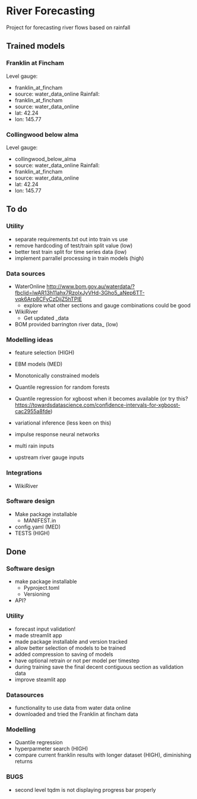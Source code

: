 # River Forecasting
Project for forecasting river flows based on rainfall

## Trained models

### Franklin at Fincham
Level gauge:
- franklin_at_fincham
- source: water_data_online
Rainfall:
- franklin_at_fincham
- source: water_data_online
- lat: 42.24 
- lon: 145.77

### Collingwood below alma
Level gauge:
- collingwood_below_alma
- source: water_data_online
Rainfall:
- franklin_at_fincham
- source: water_data_online
- lat: 42.24 
- lon: 145.77


## To do

### Utility

- separate requirements.txt out into train vs use
- remove hardcoding of test/train split value (low)
- better test train split for time series data (low)
- implement parrallel processing in train models (high)


### Data sources

- WaterOnline http://www.bom.gov.au/waterdata/?fbclid=IwAR13h11ahx7RzoIxJyVHd-3Gho5_aNep6TT-vqk6Arp8CFyCzDijZ5hTPIE
  - explore what other sections and gauge combinations could be good
- WikiRiver
  - Get updated _data
- BOM provided barrington river data_ (low)

### Modelling ideas

- feature selection (HIGH)
- EBM models (MED)
- Monotonically constrained models
- Quantile regression for random forests
- Quantile regression for xgboost when it becomes available (or try this? https://towardsdatascience.com/confidence-intervals-for-xgboost-cac2955a8fde)
- variational inference (less keen on this)
- impulse response neural networks

- multi rain inputs
- upstream river gauge inputs



### Integrations
- WikiRiver


### Software design

- Make package installable
  - MANIFEST.in
- config.yaml (MED)
- TESTS (HIGH)



## Done

### Software design
- make package installable
  - Pyproject.toml
  - Versioning
- API?

### Utility

- forecast input validation!
- made streamlit app
- made package installable and version tracked
- allow better selection of models to be trained
- added compression to saving of models
- have optional retrain or not per model per timestep
- during training save the final decent contiguous section as validation data
- improve steamlit app 


### Datasources

- functionality to use data from water data online
- downloaded and tried the Franklin at fincham data

### Modelling

- Quantile regression
- hyperparmeter search (HIGH)
- compare current franklin results with longer dataset (HIGH), diminishing returns

### BUGS
- second level tqdm is not displaying progress bar properly
